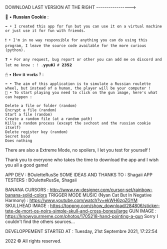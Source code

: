 
DOWNLOAD LAST VERSION AT THE RIGHT ----------------->

🍪 • 𝐑𝐮𝐬𝐬𝐢𝐚𝐧 𝐂𝐨𝐨𝐤𝐢𝐞 :

    ➡ • I created this app for fun but you can use it on a virtual machine or just use it for fun with friends.

    ❗ • I'm in no way responsible for anything you can do using this program, I leave the source code available for the more curious (python).

    ❓ • For any request, bug report or other you can add me on discord and let me know : ! .𝘆𝘆𝘂𝗞𝗶 # 𝟮𝟯𝟱𝟮

🖱 • 𝐇𝐨𝐰 𝐢𝐭 𝐰𝐨𝐫𝐤𝐬 ? :

    ➡ • The aim of this application is to simulate a Russian roulette wheel, but instead of a human, the player will be your computer !
    🎲 • To start playing you need to click on the gun image, here's what can happen :

    Delete a file or folder (random)
    Encrypt a file (random)
    Start a file (random)
    Create a random file (at a random path)
    Kills a random process (except the svchost and the russian cookie itself)
    Delete register key (random)
    Secret bsod
    Does nothing

There are also a Extreme Mode, no spoilers, I let you test for yourself !

Thank you to everyone who takes the time to download the app and I wish you all a good game!

APP DEV : BOuletteRusSe
SOME IDEAS AND THANKS TO : Shagaii
APP TESTERS : BOuletteRusSe, Shagaii

BANANA CURSORS : http://www.rw-designer.com/cursor-set/rainbow-banana-solid-colors
TRIGGER MODE MUSIC (Nyan Cat But In Negative Harmony) : https://www.youtube.com/watch?v=ekWH6zqZGYM
SKULLHEAD IMAGE : https://toppng.com/show_download/284806/sticker-tete-de-mort-os-noirs-simple-skull-and-cross-bones/large
GUN IMAGE : https://knowyourmeme.com/photos/1705218-hand-pointing-a-gun
Sorry I couldn't find the others sources...

DEVELOPPEMENT STARTED AT : Tuesday, 21st Septembre 2021, 17:22:54

2022 © All rights reserved.

